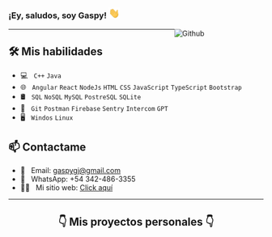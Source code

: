 ### ¡Ey, saludos, soy Gaspy! <img alt="saludo" width="22px" src="https://raw.githubusercontent.com/parth-27/parth-27/master/Hi.gif">

<img width="35%" align="right" alt="Github" src="https://user-images.githubusercontent.com/48678280/88862734-4903af80-d201-11ea-968b-9c939d88a37c.gif">

<hr/>

## 🛠 Mis habilidades

* 💻 &nbsp; `C++`  `Java` 
* 🌐 &nbsp; `Angular` `React` `NodeJs` `HTML`  `CSS`  `JavaScript` `TypeScript` `Bootstrap` 
* 🛢 &nbsp; `SQL` `NoSQL` `MySQL` `PostreSQL` `SQLite`
* 🔧 &nbsp; `Git` `Postman` `Firebase` `Sentry` `Intercom` `GPT` 
* 🖥 &nbsp; `Windos` `Linux`

## 📫 Contactame

* 📧 &nbsp; Email: gaspygj@gmail.com
* 📱 &nbsp; WhatsApp: +54 342-486-3355
* 👨‍💻 &nbsp; Mi sitio web: [Click aquí](https://gaspygj.github.io/)

<hr/>

<h2 align="center">👇 Mis proyectos personales 👇</h2> 
